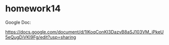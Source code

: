 # homework14

Google Doc:

https://docs.google.com/document/d/1lKoqConKI3DazvB8aSJ103VM_jPkeU5eQugDiVKI9Fg/edit?usp=sharing
